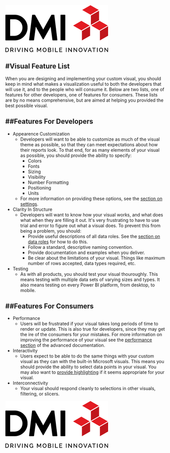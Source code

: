 [![DMI Logo](/img/DMI_Logo.png)](https://dminc.com/)

#Visual Feature List
---

When you are designing and implementing your custom visual, you should keep in mind what makes a visualization useful to both the developers that will use it, and to the people who will consume it. Below are two lists, one of features for other developers, one of features for consumers. These lists are by no means comprehensive, but are aimed at helping you provided the best possible visual.

##Features For Developers
---

*   Appearence Customization
    *   Developers will want to be able to customize as much of the visual theme as possible, so that they can meet expectations about how their reports look. To that end, for as many elements of your visual as possible, you should provide the ability to specify:
        *   Colors
        *   Fonts
        *   Sizing
        *   Visibility
        *   Number Formatting
        *   Positioning
        *   Units
    *   For more information on providing these options, see the [section on settings](/docs/advanced/Settings.md).
*   Clarity In Structure
    *   Developers will want to know how your visual works, and what does what when they are filling it out. It's very frustrating to have to use trial and error to figure out what a visual does. To prevent this from being a problem, you should:
        *   Provide useful descriptions of all data roles. See the [section on data roles](/docs/capabilities/1-DataRoles.md) for how to do this.
        *   Follow a standard, descriptive naming convention.
        *   Provide documentation and examples when you deliver.
        *   Be clear about the limitations of your visual. Things like maximum number of rows accepted, data types required, etc.
*   Testing
    *   As with all products, you should test your visual thouroughly. This means testing with multiple data sets of varying sizes and types. It also means testing on every Power BI platform, from desktop, to mobile.

##Features For Consumers
---
*   Performance
    *   Users will be frustrated if your visual takes long periods of time to render or update. This is also true for developers, since they may get the ire of the consumers for your mistakes. For more information on improving the performance of your visual see the [performance section](/docs/advanced/PerformanceConsiderations.md) of the advanced documentation.
*   Interactivity
    *   Users expect to be able to do the same things with your custom visual as they can with the built-in Microsoft visuals. This means you should provide the ability to select data points in your visual. You may also want to [provide highlighting](/docs/capabilities/3-AdditionalSettings.md#Highlighting) if it seems appropriate for your visual.
*   Interconnectivity
    *   Your visual should respond cleanly to selections in other visuals, filtering, or slicers.

[![DMI Logo](/img/DMI_Logo.png)](https://dminc.com/)
